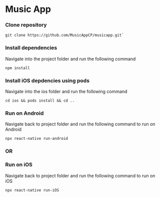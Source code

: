 # Music App

### Clone repository

```shell
git clone https://github.com/MusicAppCP/musicapp.git`
```

### Install dependencies

Navigate into the project folder and run the following command

```shell
npm install
```

### Install iOS depdencies using pods

Navigate into the ios folder and run the following command

```shell
cd ios && pods install && cd ..
```

### Run on Android

Navigate back to project folder and run the following command to run on Android

```shell
npx react-native run-android
```

### OR

### Run on iOS

Navigate back to project folder and run the following command to run on iOS

```shell
npx react-native run-iOS
```
